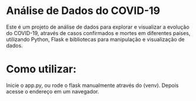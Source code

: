 # Análise de Dados do COVID-19

Este é um projeto de análise de dados para explorar e visualizar a evolução do COVID-19, através de casos confirmados e mortes em diferentes países, utilizando Python, Flask e bibliotecas para manipulação e visualização de dados.

# Como utilizar:
Inicie o app.py, ou rode o flask manualmente através do (venv). Depois acesse o endereço em um navegador.